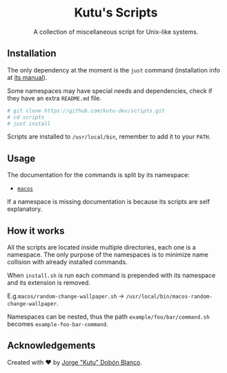 <div align="center">
<h1>Kutu's Scripts</h1>

A collection of miscellaneous script for Unix-like systems.
</div>

## Installation
The only dependency at the moment is the `just` command (installation info at [its manual](https://just.systems/man/en/chapter_4.html)).

Some namespaces may have special needs and dependencies, check if they have an extra `README.md` file.

```sh
# git clone https://github.com/kutu-dev/scripts.git
# cd scripts
# just install
```

Scripts are installed to `/usr/local/bin`, remember to add it to your `PATH`.

## Usage
The documentation for the commands is split by its namespace:
- [`macos`](macos/README.md)

If a namespace is missing documentation is because its scripts are self explanatory.

## How it works
All the scripts are located inside multiple directories, each one is a namespace. The only purpose of the namespaces is to minimize name collision with already installed commands.

When `install.sh` is run each command is prepended with its namespace and its extension is removed.

E.g.`macos/random-change-wallpaper.sh` -> `/usr/local/bin/macos-random-change-wallpaper`.

Namespaces can be nested, thus the path `example/foo/bar/command.sh` becomes `example-foo-bar-command`.

## Acknowledgements
Created with :heart: by [Jorge "Kutu" Dobón Blanco](https://dobon.dev).
